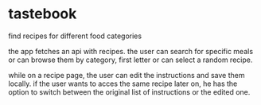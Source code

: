 # tastebook
 find recipes for different food categories

 the app fetches an api with recipes. the user can search for specific meals or can browse them by category, first letter or can select a random recipe.

 while on a recipe page, the user can edit the instructions and save them locally. if the user wants to acces the same recipe later on, he has the option to switch between the original list of instructions or the edited one.
